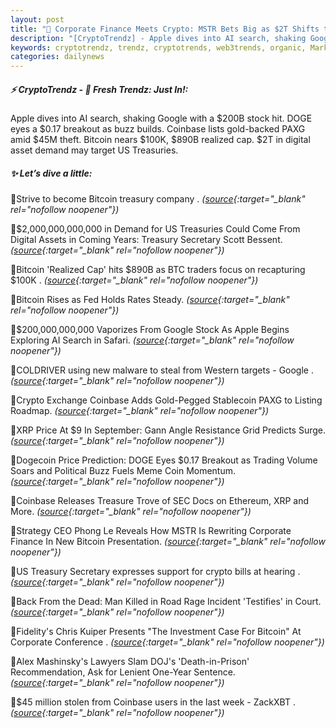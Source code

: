 ```yaml
---
layout: post
title: "🌅 Corporate Finance Meets Crypto: MSTR Bets Big as $2T Shifts to Digital Assets Bitcoin News"
description: "[CryptoTrendz] - Apple dives into AI search, shaking Google with a $200B stock hit. DOGE eyes a $0.17 breakout as buzz builds. Coinbase lists gold-backed PAXG amid $45M theft. Bitcoin nears $100K, $890B realized cap. $2T in digital asset demand may target US Treasuries."
keywords: cryptotrendz, trendz, cryptotrends, web3trends, organic, Market, AI, Google, Stablecoin, CEO, Assets, SEC, Listing, Digital, BTC, DOGE, XRP, crypto, Bitcoin, Trading
categories: dailynews
---
```


##### ⚡ CryptoTrendz - 📌 *Fresh Trendz: Just In!:*

Apple dives into AI search, shaking Google with a $200B stock hit. DOGE eyes a $0.17 breakout as buzz builds. Coinbase lists gold-backed PAXG amid $45M theft. Bitcoin nears $100K, $890B realized cap. $2T in digital asset demand may target US Treasuries.

##### ✨ *Let’s dive a little:*


🔹Strive to become Bitcoin treasury company . *([source](https://s.avyag.com/ark7){:target="_blank" rel="nofollow noopener"})*

🔹$2,000,000,000,000 in Demand for US Treasuries Could Come From Digital Assets in Coming Years: Treasury Secretary Scott Bessent. *([source](https://s.avyag.com/2zjh){:target="_blank" rel="nofollow noopener"})*

🔹Bitcoin 'Realized Cap' hits $890B as BTC traders focus on recapturing $100K . *([source](https://s.avyag.com/wwid){:target="_blank" rel="nofollow noopener"})*

🔹Bitcoin Rises as Fed Holds Rates Steady. *([source](https://s.avyag.com/n3px){:target="_blank" rel="nofollow noopener"})*

🔹$200,000,000,000 Vaporizes From Google Stock As Apple Begins Exploring AI Search in Safari. *([source](https://s.avyag.com/eegr){:target="_blank" rel="nofollow noopener"})*

🔹COLDRIVER using new malware to steal from Western targets - Google . *([source](https://s.avyag.com/v5bf){:target="_blank" rel="nofollow noopener"})*

🔹Crypto Exchange Coinbase Adds Gold-Pegged Stablecoin PAXG to Listing Roadmap. *([source](https://s.avyag.com/iflk){:target="_blank" rel="nofollow noopener"})*

🔹XRP Price At $9 In September: Gann Angle Resistance Grid Predicts Surge. *([source](https://s.avyag.com/3fnd){:target="_blank" rel="nofollow noopener"})*

🔹Dogecoin Price Prediction: DOGE Eyes $0.17 Breakout as Trading Volume Soars and Political Buzz Fuels Meme Coin Momentum. *([source](https://s.avyag.com/b2vf){:target="_blank" rel="nofollow noopener"})*

🔹Coinbase Releases Treasure Trove of SEC Docs on Ethereum, XRP and More. *([source](https://s.avyag.com/jsdz){:target="_blank" rel="nofollow noopener"})*

🔹Strategy CEO Phong Le Reveals How MSTR Is Rewriting Corporate Finance In New Bitcoin Presentation. *([source](https://s.avyag.com/v07x){:target="_blank" rel="nofollow noopener"})*

🔹US Treasury Secretary expresses support for crypto bills at hearing . *([source](https://s.avyag.com/v298){:target="_blank" rel="nofollow noopener"})*

🔹Back From the Dead: Man Killed in Road Rage Incident 'Testifies' in Court. *([source](https://s.avyag.com/4jd6){:target="_blank" rel="nofollow noopener"})*

🔹Fidelity's Chris Kuiper Presents "The Investment Case For Bitcoin" At Corporate Conference . *([source](https://s.avyag.com/fple){:target="_blank" rel="nofollow noopener"})*

🔹Alex Mashinsky's Lawyers Slam DOJ's 'Death-in-Prison' Recommendation, Ask for Lenient One-Year Sentence. *([source](https://s.avyag.com/wtli){:target="_blank" rel="nofollow noopener"})*

🔹$45 million stolen from Coinbase users in the last week - ZackXBT . *([source](https://s.avyag.com/e9u6){:target="_blank" rel="nofollow noopener"})*
